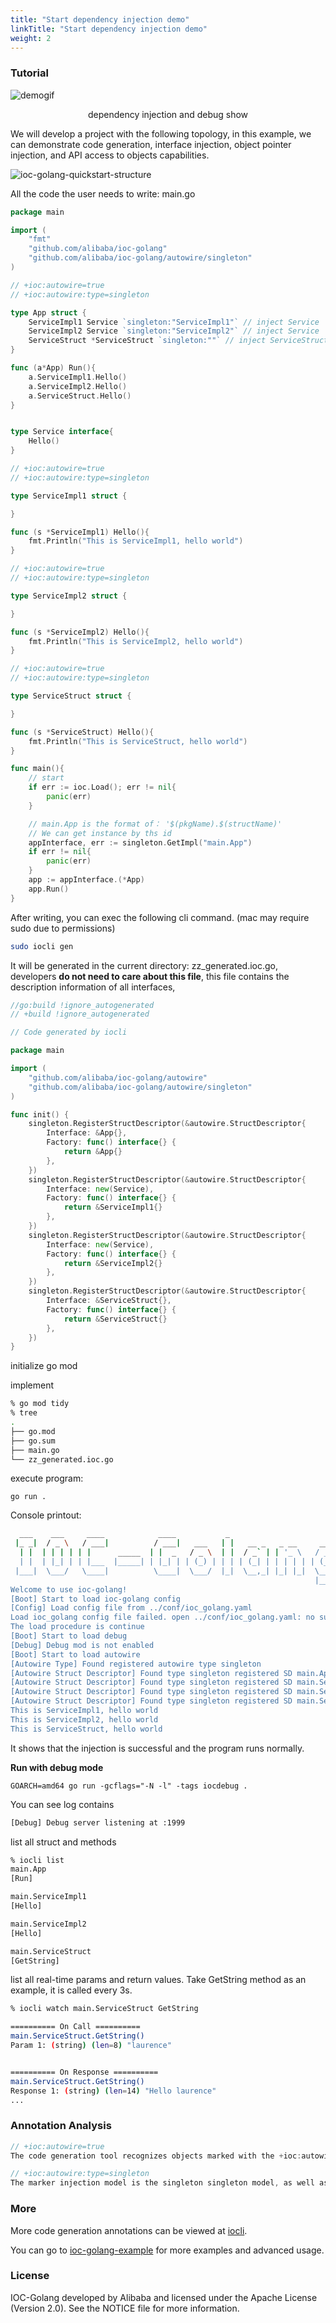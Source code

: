 ```yaml
---
title: "Start dependency injection demo"
linkTitle: "Start dependency injection demo"
weight: 2
---
```


###  Tutorial

![demogif](https://raw.githubusercontent.com/ioc-golang/ioc-golang-website/main/resources/video/ioc-golang-demo.gif)

<div style="text-align: center;">dependency injection and debug show</div>

We will develop a project with the following topology, in this example, we can demonstrate code generation, interface injection, object pointer injection, and API access to objects capabilities.

![ioc-golang-quickstart-structure](https://raw.githubusercontent.com/ioc-golang/ioc-golang-website/main/resources/img/ioc-golang-quickstart-structure.png)


All the code the user needs to write: main.go

```go
package main

import (
	"fmt"
	"github.com/alibaba/ioc-golang"
	"github.com/alibaba/ioc-golang/autowire/singleton"
)

// +ioc:autowire=true
// +ioc:autowire:type=singleton

type App struct {
	ServiceImpl1 Service `singleton:"ServiceImpl1"` // inject Service 's ServiceImpl1 implementation
	ServiceImpl2 Service `singleton:"ServiceImpl2"` // inject Service 's ServiceImpl2 implementation
	ServiceStruct *ServiceStruct `singleton:""` // inject ServiceStruct struct pointer
}

func (a*App) Run(){
	a.ServiceImpl1.Hello()
	a.ServiceImpl2.Hello()
	a.ServiceStruct.Hello()
}


type Service interface{
	Hello()
}

// +ioc:autowire=true
// +ioc:autowire:type=singleton

type ServiceImpl1 struct {

}

func (s *ServiceImpl1) Hello(){
	fmt.Println("This is ServiceImpl1, hello world")
}

// +ioc:autowire=true
// +ioc:autowire:type=singleton

type ServiceImpl2 struct {

}

func (s *ServiceImpl2) Hello(){
	fmt.Println("This is ServiceImpl2, hello world")
}

// +ioc:autowire=true
// +ioc:autowire:type=singleton

type ServiceStruct struct {

}

func (s *ServiceStruct) Hello(){
	fmt.Println("This is ServiceStruct, hello world")
}

func main(){
	// start
	if err := ioc.Load(); err != nil{
		panic(err)
	}

	// main.App is the format of： '$(pkgName).$(structName)'
	// We can get instance by ths id
	appInterface, err := singleton.GetImpl("main.App")
	if err != nil{
		panic(err)
	}
	app := appInterface.(*App)
	app.Run()
}
```
After writing, you can exec the following cli command.  (mac may require sudo due to permissions)

```bash
sudo iocli gen
````

It will be generated in the current directory: zz_generated.ioc.go, developers **do not need to care about this file**, this file contains the description information of all interfaces,

```go
//go:build !ignore_autogenerated
// +build !ignore_autogenerated

// Code generated by iocli

package main

import (
	"github.com/alibaba/ioc-golang/autowire"
	"github.com/alibaba/ioc-golang/autowire/singleton"
)

func init() {
	singleton.RegisterStructDescriptor(&autowire.StructDescriptor{
		Interface: &App{},
		Factory: func() interface{} {
			return &App{}
		},
	})
	singleton.RegisterStructDescriptor(&autowire.StructDescriptor{
		Interface: new(Service),
		Factory: func() interface{} {
			return &ServiceImpl1{}
		},
	})
	singleton.RegisterStructDescriptor(&autowire.StructDescriptor{
		Interface: new(Service),
		Factory: func() interface{} {
			return &ServiceImpl2{}
		},
	})
	singleton.RegisterStructDescriptor(&autowire.StructDescriptor{
		Interface: &ServiceStruct{},
		Factory: func() interface{} {
			return &ServiceStruct{}
		},
	})
}

```

initialize go mod

implement

```bash
% go mod tidy
% tree
.
├── go.mod
├── go.sum
├── main.go
└── zz_generated.ioc.go
````

execute program:

`go run .`

Console printout:

```sh
  ___    ___     ____            ____           _                         
 |_ _|  / _ \   / ___|          / ___|   ___   | |   __ _   _ __     __ _ 
  | |  | | | | | |      _____  | |  _   / _ \  | |  / _` | | '_ \   / _` |
  | |  | |_| | | |___  |_____| | |_| | | (_) | | | | (_| | | | | | | (_| |
 |___|  \___/   \____|          \____|  \___/  |_|  \__,_| |_| |_|  \__, |
                                                                    |___/ 
Welcome to use ioc-golang!
[Boot] Start to load ioc-golang config
[Config] Load config file from ../conf/ioc_golang.yaml
Load ioc_golang config file failed. open ../conf/ioc_golang.yaml: no such file or directory
The load procedure is continue
[Boot] Start to load debug
[Debug] Debug mod is not enabled
[Boot] Start to load autowire
[Autowire Type] Found registered autowire type singleton
[Autowire Struct Descriptor] Found type singleton registered SD main.App
[Autowire Struct Descriptor] Found type singleton registered SD main.ServiceImpl1
[Autowire Struct Descriptor] Found type singleton registered SD main.ServiceImpl2
[Autowire Struct Descriptor] Found type singleton registered SD main.ServiceStruct
This is ServiceImpl1, hello world
This is ServiceImpl2, hello world
This is ServiceStruct, hello world
```

It shows that the injection is successful and the program runs normally.

**Run with debug mode**

`GOARCH=amd64 go run -gcflags="-N -l" -tags iocdebug .`

You can see log contains

```bash
[Debug] Debug server listening at :1999
```

list all struct and methods

```bash
% iocli list
main.App
[Run]

main.ServiceImpl1
[Hello]

main.ServiceImpl2
[Hello]

main.ServiceStruct
[GetString]
```

list all real-time params and return values. Take GetString method as an example, it is called every 3s.

```bash
% iocli watch main.ServiceStruct GetString

========== On Call ==========
main.ServiceStruct.GetString()
Param 1: (string) (len=8) "laurence"


========== On Response ==========
main.ServiceStruct.GetString()
Response 1: (string) (len=14) "Hello laurence"
...
```

### Annotation Analysis

````go
// +ioc:autowire=true
The code generation tool recognizes objects marked with the +ioc:autowire=true annotation

// +ioc:autowire:type=singleton
The marker injection model is the singleton singleton model, as well as the normal multi-instance model, the config configuration model, the grpc grpc client model and other extensions.
````

###  More

More code generation annotations can be viewed at [iocli](https://github.com/alibaba/IOC-Golang/tree/master/iocli).

You can go to [ioc-golang-example](https://github.com/alibaba/IOC-Golang/tree/master/example) for more examples and advanced usage.

### License

IOC-Golang developed by Alibaba and licensed under the Apache License (Version 2.0).
See the NOTICE file for more information.